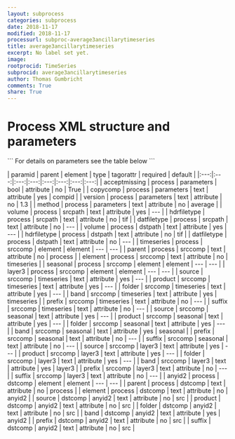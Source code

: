 ```yaml
---
layout: subprocess
categories: subprocess
date: 2018-11-17
modified: 2018-11-17
processurl: subproc-average3ancillarytimeseries
title: average3ancillarytimeseries
excerpt: No label set yet.
image: 
rootprocid: TimeSeries
subprocid: average3ancillarytimeseries
author: Thomas Gumbricht
comments: True
share: True
---
```


<h1 class='foot-description'>Process XML structure and parameters</h1>
```
For details on parameters see the table below
<?xml version="1.0" ?>
<process>
  <!--Generated from python-->
  <userproj plotid="yourplotid" projectid="yourprojectid" siteid="yoursiteid" system="systemid" tractid="yourtractid" userid="youruserid"/>
  <period endday="DD" endmonth="MM" endyear="YYYY" seasonendday="DD" seasonendmonth="MM" seasonstartday="DD" seasonstartmonth="MM" startday="DD" startmonth="MM" startyear="YYYY" timestep="timestep"/>
  <parameters acceptmissing="True/False" copycomp="txtstring" method="txtstring" version="txtstring"/>
  <srcpath datfiletype="txtstring" hdrfiletype="txtstring" volume="txtstring"/>
  <dstpath datfiletype="txtstring" hdrfiletype="txtstring" volume="txtstring"/>
  <srccomp element="txtstring" parent="txtstring">
    <timeseries band="txtstring" folder="txtstring" prefix="txtstring" product="txtstring" source="txtstring" suffix="txtstring"/>
    <seasonal band="txtstring" folder="txtstring" prefix="txtstring" product="txtstring" source="txtstring" suffix="txtstring"/>
    <layer3 band="txtstring" folder="txtstring" prefix="txtstring" product="txtstring" source="txtstring" suffix="txtstring"/>
  </srccomp>
  <dstcomp element="txtstring" parent="txtstring">
    <anyid2 band="txtstring" folder="txtstring" prefix="txtstring" product="txtstring" source="txtstring" suffix="txtstring"/>
  </dstcomp>
</process>
```

| paramid | parent | element | type | tagorattr | required | default |
|:---:|:---:|:---:|:---:|:---:|:---:|:---:|:---:|
| acceptmissing | process | parameters | bool | attribute | no | True |
| copycomp | process | parameters | text | attribute | yes | compid |
| version | process | parameters | text | attribute | no | 1.3 |
| method | process | parameters | text | attribute | no | average |
| volume | process | srcpath | text | attribute | yes | --- |
| hdrfiletype | process | srcpath | text | attribute | no | tif |
| datfiletype | process | srcpath | text | attribute | no | --- |
| volume | process | dstpath | text | attribute | yes | --- |
| hdrfiletype | process | dstpath | text | attribute | no | tif |
| datfiletype | process | dstpath | text | attribute | no | --- |
| timeseries | process | srccomp | element | element | --- | --- |
| parent | process | srccomp | text | attribute | no | process |
| element | process | srccomp | text | attribute | no | timeseries |
| seasonal | process | srccomp | element | element | --- | --- |
| layer3 | process | srccomp | element | element | --- | --- |
| source | srccomp | timeseries | text | attribute | yes | --- |
| product | srccomp | timeseries | text | attribute | yes | --- |
| folder | srccomp | timeseries | text | attribute | yes | --- |
| band | srccomp | timeseries | text | attribute | yes | timeseries |
| prefix | srccomp | timeseries | text | attribute | no | --- |
| suffix | srccomp | timeseries | text | attribute | no | --- |
| source | srccomp | seasonal | text | attribute | yes | --- |
| product | srccomp | seasonal | text | attribute | yes | --- |
| folder | srccomp | seasonal | text | attribute | yes | --- |
| band | srccomp | seasonal | text | attribute | yes | seasonal |
| prefix | srccomp | seasonal | text | attribute | no | --- |
| suffix | srccomp | seasonal | text | attribute | no | --- |
| source | srccomp | layer3 | text | attribute | yes | --- |
| product | srccomp | layer3 | text | attribute | yes | --- |
| folder | srccomp | layer3 | text | attribute | yes | --- |
| band | srccomp | layer3 | text | attribute | yes | layer3 |
| prefix | srccomp | layer3 | text | attribute | no | --- |
| suffix | srccomp | layer3 | text | attribute | no | --- |
| anyid2 | process | dstcomp | element | element | --- | --- |
| parent | process | dstcomp | text | attribute | no | process |
| element | process | dstcomp | text | attribute | no | anyid2 |
| source | dstcomp | anyid2 | text | attribute | no | src |
| product | dstcomp | anyid2 | text | attribute | no | src |
| folder | dstcomp | anyid2 | text | attribute | no | src |
| band | dstcomp | anyid2 | text | attribute | yes | anyid2 |
| prefix | dstcomp | anyid2 | text | attribute | no | src |
| suffix | dstcomp | anyid2 | text | attribute | no | src |
